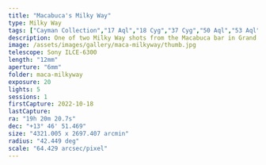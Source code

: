 ```yaml
---
title: "Macabuca's Milky Way"
type: Milky Way
tags: ["Cayman Collection","17 Aql","18 Cyg","37 Cyg","50 Aql","53 Aql","53 Cyg","55 Oph","6 Cyg A","60 Oph","64 Cyg","Al Janah (ε Cyg)","Deneb al Okab Australis","Deneb el Okab (ζ Aql)","Eagle Nebula","Fawaris II (δ Cyg)","Gienah Cygni","M16","NGC6611","NGC6960","NGC6992","Part of the constellation Cygnus (Cyg)","Part of the constellation Lyra (Lyr)","Part of the constellation Ophiuchus (Oph)","Part of the constellation Serpens (Ser)","Reda (γ Aql)","The constellation Aquila (Aql)","The constellation Delphinus (Del)","The constellation Sagitta (Sge)","The constellation Scutum (Sct)","The constellation Vulpecula (Vul)","The star Albireo (β1 Cyg)","The star Aljanah","The star Altair (α Aql)","The star Cebalrai (β Oph)","The star Fawaris","The star Fawaris III (ζ Cyg)","The star Okab","The star Rasalhague (α Oph)","The star Sadr (γ Cyg)","The star Tarazed","Veil Nebula"]
description: One of two Milky Way shots from the Macabuca bar in Grand Cayman.
image: /assets/images/gallery/maca-milkyway/thumb.jpg
telescope: Sony ILCE-6300
length: "12mm"
aperture: "6mm"
folder: maca-milkyway
exposure: 20
lights: 5
sessions: 1 
firstCapture: 2022-10-18 
lastCapture:
ra: "19h 20m 20.7s"
dec: "+13° 46' 51.469"
size: "4321.005 x 2697.407 arcmin"
radius: "42.449 deg"
scale: "64.429 arcsec/pixel"
---
```

